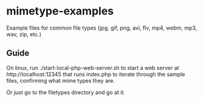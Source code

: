 # mimetype-examples
Example files for common file types (jpg, gif, png, avi, flv, mp4, webm, mp3, wav, zip, etc.)

## Guide

On linux, run ./start-local-php-web-server.sh to start a web server at http://localhost:12345 that runs index.php to iterate through the sample files, confirming what mime types they are.

Or just go to the filetypes directory and go at it.